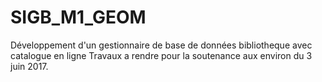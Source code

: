 # SIGB_M1_GEOM
Développement d'un gestionnaire de base de données bibliotheque avec catalogue en ligne
Travaux a rendre pour la soutenance aux environ du 3 juin 2017.
